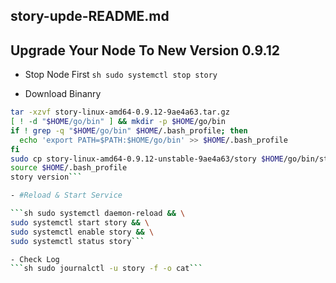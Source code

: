 ## story-upde-README.md
## Upgrade Your Node To New Version 0.9.12
- Stop Node First
  ```sh sudo systemctl stop story```
  
- Download Binanry
```sh wget https://story-geth-binaries.s3.us-west-1.amazonaws.com/story-public/story-linux-amd64-0.9.12-9ae4a63.tar.gz
tar -xzvf story-linux-amd64-0.9.12-9ae4a63.tar.gz
[ ! -d "$HOME/go/bin" ] && mkdir -p $HOME/go/bin
if ! grep -q "$HOME/go/bin" $HOME/.bash_profile; then
  echo 'export PATH=$PATH:$HOME/go/bin' >> $HOME/.bash_profile
fi
sudo cp story-linux-amd64-0.9.12-unstable-9ae4a63/story $HOME/go/bin/story
source $HOME/.bash_profile
story version```

- #Reload & Start Service

```sh sudo systemctl daemon-reload && \
sudo systemctl start story && \
sudo systemctl enable story && \
sudo systemctl status story```

- Check Log
```sh sudo journalctl -u story -f -o cat```
  
